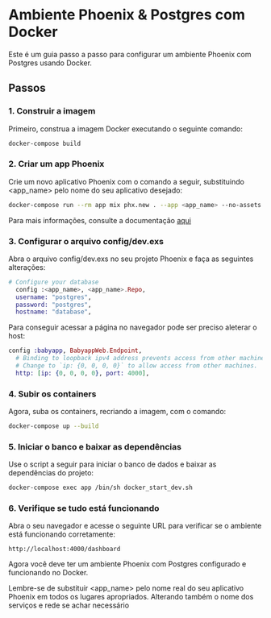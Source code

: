 # Ambiente Phoenix & Postgres com Docker

Este é um guia passo a passo para configurar um ambiente Phoenix com Postgres usando Docker.

## Passos

### 1. Construir a imagem

Primeiro, construa a imagem Docker executando o seguinte comando:

```bash
docker-compose build
```

### 2. Criar um app Phoenix

Crie um novo aplicativo Phoenix com o comando a seguir, substituindo <app_name> pelo nome do seu aplicativo desejado:

```bash
docker-compose run --rm app mix phx.new . --app <app_name> --no-assets --no-html
```

Para mais informações, consulte a documentação [aqui](https://hexdocs.pm/phoenix/Mix.Tasks.Phx.New.html)

### 3. Configurar o arquivo config/dev.exs

Abra o arquivo config/dev.exs no seu projeto Phoenix e faça as seguintes alterações:

```elixir
# Configure your database
  config :<app_name>, <app_name>.Repo,
  username: "postgres",
  password: "postgres",
  hostname: "database",
```

Para conseguir acessar a página no navegador pode ser preciso aleterar o host:

```elixir
config :babyapp, BabyappWeb.Endpoint,
  # Binding to loopback ipv4 address prevents access from other machines.
  # Change to `ip: {0, 0, 0, 0}` to allow access from other machines.
  http: [ip: {0, 0, 0, 0}, port: 4000],
```

### 4. Subir os containers

Agora, suba os containers, recriando a imagem, com o comando:

```bash
docker-compose up --build
```

### 5. Iniciar o banco e baixar as dependências

Use o script a seguir para iniciar o banco de dados e baixar as dependências do projeto:

```bash
docker-compose exec app /bin/sh docker_start_dev.sh
```

### 6. Verifique se tudo está funcionando

Abra o seu navegador e acesse o seguinte URL para verificar se o ambiente está funcionando corretamente:

```
http://localhost:4000/dashboard
```

Agora você deve ter um ambiente Phoenix com Postgres configurado e funcionando no Docker.

Lembre-se de substituir <app_name> pelo nome real do seu aplicativo Phoenix em todos os lugares apropriados.
Alterando também o nome dos serviços e rede se achar necessário
